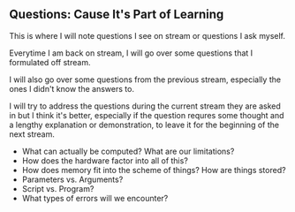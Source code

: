 ## Questions: Cause It's Part of Learning

This is where I will note questions I see on stream or questions I ask myself.

Everytime I am back on stream, I will go over some questions that I formulated off stream.

I will also go over some questions from the previous stream, especially the ones I didn't know the answers to.

I will try to address the questions during the current stream they are asked in but I think it's better, especially if the question requres some thought and a lengthy explanation or demonstration, to leave it for the beginning of the next stream. 

* What can actually be computed? What are our limitations?
* How does the hardware factor into all of this?
* How does memory fit into the scheme of things? How are things stored?
* Parameters vs. Arguments?
* Script vs. Program?
* What types of errors will we encounter?